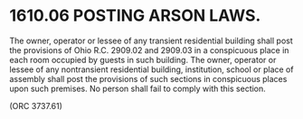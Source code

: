 1610.06 POSTING ARSON LAWS.
===========================

The owner, operator or lessee of any transient residential building
shall post the provisions of Ohio R.C. 2909.02 and 2909.03 in a
conspicuous place in each room occupied by guests in such building. The
owner, operator or lessee of any nontransient residential building,
institution, school or place of assembly shall post the provisions of
such sections in conspicuous places upon such premises. No person shall
fail to comply with this section.

(ORC 3737.61)
